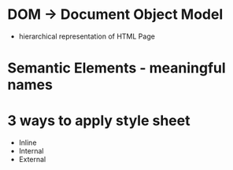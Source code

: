 # DOM -> Document Object Model
- hierarchical representation of HTML Page

# Semantic Elements - meaningful names

# 3 ways to apply style sheet 
- Inline
- Internal
- External